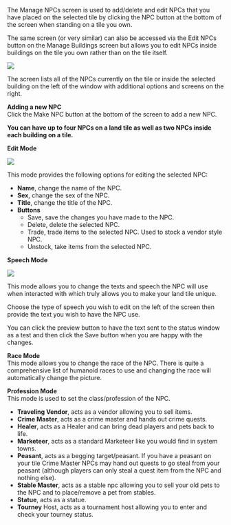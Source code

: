 The Manage NPCs screen is used to add/delete and edit NPCs that you have placed on the selected tile by clicking the NPC button at the bottom of the screen when standing on a tile you own.

The same screen (or very similar) can also be accessed via the Edit NPCs button on the Manage Buildings screen but allows you to edit NPCs inside buildings on the tile you own rather than on the tile itself.

[![](https://lohcdn.com/images/t_townnpc.jpg)](https://lohcdn.com/images/townnpc.jpg)

The screen lists all of the NPCs currently on the tile or inside the selected building on the left of the window with additional options and screens on the right.

**Adding a new NPC**  
Click the Make NPC button at the bottom of the screen to add a new NPC.

**You can have up to four NPCs on a land tile as well as two NPCs inside each building on a tile.**

**Edit Mode**

[![](https://lohcdn.com/images/t_townnpcedit.jpg)](https://lohcdn.com/images/townnpcedit.jpg)

This mode provides the following options for editing the selected NPC:

*   **Name**, change the name of the NPC.
*   **Sex**, change the sex of the NPC.
*   **Title**, change the title of the NPC.
*   **Buttons**
    *   Save, save the changes you have made to the NPC.
    *   Delete, delete the selected NPC.
    *   Trade, trade items to the selected NPC. Used to stock a vendor style NPC.
    *   Unstock, take items from the selected NPC.

**Speech Mode**

[![](https://lohcdn.com/images/t_townnpcspeech.jpg)](https://lohcdn.com/images/townnpcedit.jpg)

This mode allows you to change the texts and speech the NPC will use when interacted with which truly allows you to make your land tile unique.

Choose the type of speech you wish to edit on the left of the screen then provide the text you wish to have the NPC use.

You can click the preview button to have the text sent to the status window as a test and then click the Save button when you are happy with the changes.

**Race Mode**  
This mode allows you to change the race of the NPC. There is quite a comprehensive list of humanoid races to use and changing the race will automatically change the picture.

**Profession Mode**  
This mode is used to set the class/profession of the NPC.

*   **Traveling Vendor**, acts as a vendor allowing you to sell items.
*   **Crime Master**, acts as a crime master and hands out crime quests.
*   **Healer**, acts as a Healer and can bring dead players and pets back to life.
*   **Marketeer**, acts as a standard Marketeer like you would find in system towns.
*   **Peasant**, acts as a begging target/peasant. If you have a peasant on your tile Crime Master NPCs may hand out quests to go steal from your peasant (although players can only steal a quest item from the NPC and nothing else).
*   **Stable Master**, acts as a stable npc allowing you to sell your old pets to the NPC and to place/remove a pet from stables.
*   **Statue**, acts as a statue.
*   **Tourney** Host, acts as a tournament host allowing you to enter and check your tourney status.